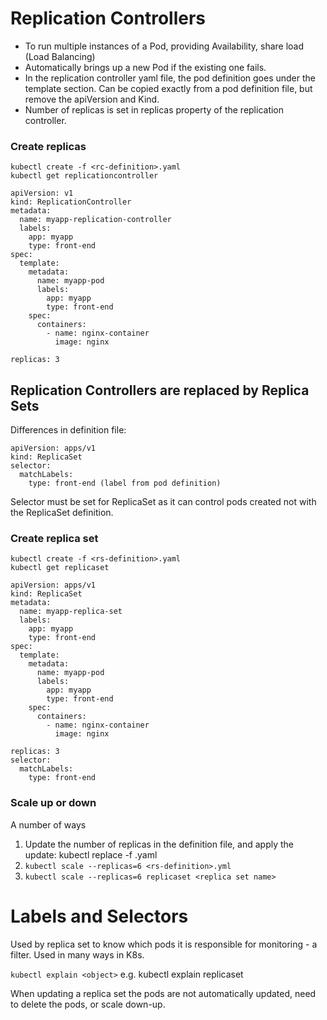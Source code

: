 # Replication Controllers
- To run multiple instances of a Pod, providing Availability, share load (Load Balancing)
- Automatically brings up a new Pod if the existing one fails.
- In the replication controller yaml file, the pod definition goes under the template section. Can be copied exactly from a pod definition file, but remove the apiVersion and Kind.
- Number of replicas is set in replicas property of the replication controller.

### Create replicas
```
kubectl create -f <rc-definition>.yaml
kubectl get replicationcontroller
```

```
apiVersion: v1
kind: ReplicationController
metadata:
  name: myapp-replication-controller
  labels:
    app: myapp
    type: front-end
spec:
  template:
    metadata:
      name: myapp-pod
      labels:
        app: myapp
        type: front-end
    spec:
      containers:
        - name: nginx-container
          image: nginx

replicas: 3
```

## Replication Controllers are replaced by **Replica Sets**
Differences in definition file:
```
apiVersion: apps/v1
kind: ReplicaSet
selector:
  matchLabels:
    type: front-end (label from pod definition)
```
Selector must be set for ReplicaSet as it can control pods created not with the ReplicaSet definition.

### Create replica set
```
kubectl create -f <rs-definition>.yaml
kubectl get replicaset
```

```
apiVersion: apps/v1
kind: ReplicaSet
metadata:
  name: myapp-replica-set
  labels:
    app: myapp
    type: front-end
spec:
  template:
    metadata:
      name: myapp-pod
      labels:
        app: myapp
        type: front-end
    spec:
      containers:
        - name: nginx-container
          image: nginx

replicas: 3
selector:
  matchLabels:
    type: front-end
```

### Scale up or down
A number of ways
1. Update the number of replicas in the definition file, and apply the update: kubectl replace -f <rs-definition>.yaml
2. `kubectl scale --replicas=6 <rs-definition>.yml`
3. `kubectl scale --replicas=6 replicaset <replica set name>`


# Labels and Selectors
Used by replica set to know which pods it is responsible for monitoring - a filter. Used in many ways in K8s.


`kubectl explain <object>`
e.g. kubectl explain replicaset

When updating a replica set the pods are not automatically updated, need to delete the pods, or scale down-up.
